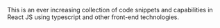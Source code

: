 This is an ever increasing collection of code snippets and capabilities in React JS using typescript and other front-end technologies.
